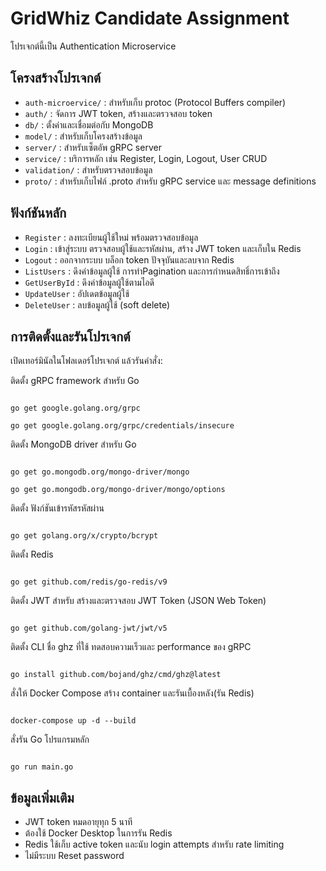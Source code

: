 
# GridWhiz Candidate Assignment

โปรเจกต์นี้เป็น Authentication Microservice
## โครงสร้างโปรเจกต์
- `auth-microervice/` : สำหรับเก็บ protoc (Protocol Buffers compiler)
- `auth/` : จัดการ JWT token, สร้างและตรวจสอบ token
- `db/` : ตั้งค่าและเชื่อมต่อกับ MongoDB
- `model/` : สำหรับเก็บโครงสร้างข้อมูล
- `server/` : สำหรับเซ็ตอัพ gRPC server
- `service/` : บริการหลัก เช่น Register, Login, Logout, User CRUD
- `validation/` : สำหรับตรวจสอบข้อมูล
- `proto/` : สำหรับเก็บไฟล์ .proto สำหรับ gRPC service และ message definitions

## ฟังก์ชันหลัก
- `Register` : ลงทะเบียนผู้ใช้ใหม่ พร้อมตรวจสอบข้อมูล
- `Login` : เข้าสู่ระบบ ตรวจสอบผู้ใช้และรหัสผ่าน, สร้าง JWT token และเก็บใน Redis
- `Logout` : ออกจากระบบ บล็อก token ปัจจุบันและลบจาก Redis
- `ListUsers` : ดึงค่าข้อมูลผู้ใช้ การทำPagination และการกำหนดสิทธิ์การเข้าถึง
- `GetUserById` : ดึงค่าข้อมูลผู้ใช้ตามไอดี
- `UpdateUser` : อัปเดตข้อมูลผู้ใช้
- `DeleteUser` : ลบข้อมูลผู้ใช้ (soft delete)
## การติดตั้งและรันโปรเจกต์

เปิดเทอร์มินัลในโฟลเดอร์โปรเจกต์ แล้วรันคำสั่ง:

  

ติดตั้ง gRPC framework สำหรับ Go

```

go get google.golang.org/grpc

go get google.golang.org/grpc/credentials/insecure

```

ติดตั้ง MongoDB driver สำหรับ Go

```

go get go.mongodb.org/mongo-driver/mongo

go get go.mongodb.org/mongo-driver/mongo/options

```

ติดตั้ง ฟังก์ชันเข้ารหัสรหัสผ่าน

```

go get golang.org/x/crypto/bcrypt

```

ติดตั้ง Redis

```

go get github.com/redis/go-redis/v9

```

ติดตั้ง JWT สำหรับ สร้างและตรวจสอบ JWT Token (JSON Web Token)

```

go get github.com/golang-jwt/jwt/v5

```

ติดตั้ง CLI ชื่อ ghz ที่ใช้ ทดสอบความเร็วและ performance ของ gRPC

```

go install github.com/bojand/ghz/cmd/ghz@latest

```

  

สั่งให้ Docker Compose สร้าง container และรันเบื้องหลัง(รัน Redis)

```

docker-compose up -d --build

```

  

สั่งรัน Go โปรแกรมหลัก

```

go run main.go

```

## ข้อมูลเพิ่มเติม
- JWT token หมดอายุทุก 5 นาที
- ต้องใช้ Docker Desktop ในการรัน Redis
- Redis ใช้เก็บ active token และนับ login attempts สำหรับ rate limiting
- ไม่มีระบบ Reset password 